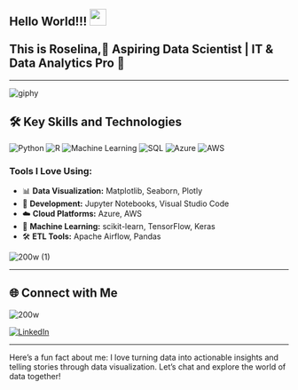 <h2 align="left">
 <abc>
  <br>Hello World!!! <img src="https://user-images.githubusercontent.com/42378118/110234147-e3259600-7f4e-11eb-95be-0c4047144dea.gif" width="30"><br>
  <br> This is Roselina,🚀 Aspiring Data Scientist | IT & Data Analytics Pro 🌟 <br>  
 </abc>
</h2> 

---
![giphy](https://github.com/roselinamoven/roselinamoven/assets/41355680/98b6ede3-dbbb-45af-8d7a-ed78331d28f3)

## 🛠️ Key Skills and Technologies

![Python](https://img.shields.io/badge/Python-3670A0?style=for-the-badge&logo=python&logoColor=ffdd54)
![R](https://img.shields.io/badge/R-276DC3?style=for-the-badge&logo=r&logoColor=white)
![Machine Learning](https://img.shields.io/badge/Machine%20Learning-%23008080.svg?style=for-the-badge&logo=ml&logoColor=white)
![SQL](https://img.shields.io/badge/SQL-%23CC2927.svg?style=for-the-badge&logo=sql&logoColor=white)
![Azure](https://img.shields.io/badge/Microsoft%20Azure-0089D6?style=for-the-badge&logo=microsoft-azure&logoColor=white)
![AWS](https://img.shields.io/badge/Amazon%20AWS-232F3E?style=for-the-badge&logo=amazon-aws&logoColor=white)

### Tools I Love Using:

- 📊 **Data Visualization:** Matplotlib, Seaborn, Plotly
- 🚀 **Development:** Jupyter Notebooks, Visual Studio Code
- ☁️ **Cloud Platforms:** Azure, AWS
- 🧠 **Machine Learning:** scikit-learn, TensorFlow, Keras
- 🛠️ **ETL Tools:** Apache Airflow, Pandas

![200w (1)](https://github.com/roselinamoven/roselinamoven/assets/41355680/d337d094-10b1-4fc1-88f4-7c3de696fdf3)




---

## 🌐 Connect with Me

![200w](https://github.com/roselinamoven/roselinamoven/assets/41355680/c0b15ccb-4ed6-4bc6-8e38-0e12be0c7cd2)


[![LinkedIn](https://img.shields.io/badge/LinkedIn-%230077B5.svg?style=for-the-badge&logo=linkedin&logoColor=white)](www.linkedin.com/in/roselinamariamoven)




---

Here’s a fun fact about me: I love turning data into actionable insights and telling stories through data visualization. Let’s chat and explore the world of data together!

